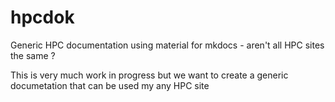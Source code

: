 # hpcdok
Generic HPC documentation using material for mkdocs - aren't all HPC sites the same ?

This is very much work in progress but we want to create a generic documetation that can be used my any HPC site  
